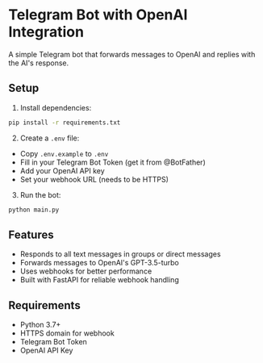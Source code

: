 # Telegram Bot with OpenAI Integration

A simple Telegram bot that forwards messages to OpenAI and replies with the AI's response.

## Setup

1. Install dependencies:
```bash
pip install -r requirements.txt
```

2. Create a `.env` file:
- Copy `.env.example` to `.env`
- Fill in your Telegram Bot Token (get it from @BotFather)
- Add your OpenAI API key
- Set your webhook URL (needs to be HTTPS)

3. Run the bot:
```bash
python main.py
```

## Features

- Responds to all text messages in groups or direct messages
- Forwards messages to OpenAI's GPT-3.5-turbo
- Uses webhooks for better performance
- Built with FastAPI for reliable webhook handling

## Requirements

- Python 3.7+
- HTTPS domain for webhook
- Telegram Bot Token
- OpenAI API Key 